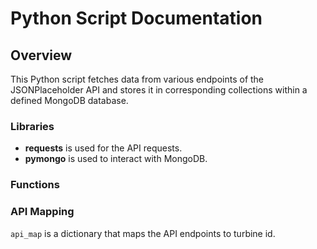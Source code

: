 # Python Script Documentation
## Overview
This Python script fetches data from various endpoints of the JSONPlaceholder API and stores it in corresponding collections within a defined MongoDB database.

### Libraries
- **requests** is used for the API requests.
- **pymongo** is used to interact with MongoDB.

### Functions

### API Mapping
`api_map` is a dictionary that maps the API endpoints to turbine id.
